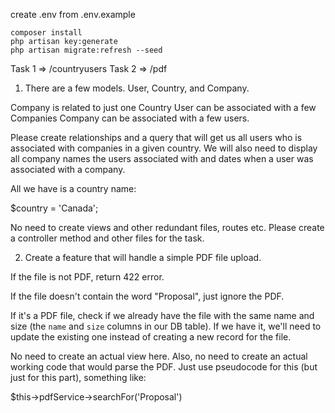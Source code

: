 
create .env from .env.example

```
composer install
php artisan key:generate
php artisan migrate:refresh --seed
```

Task 1 => /countryusers
Task 2 => /pdf

1. There are a few models. User, Country, and Company.

Company is related to just one Country
User can be associated with a few Companies
Company can be associated with a few users.

Please create relationships and a query that will get us all users who is associated with companies in a given country. We will also need to display all company names the users associated with and dates when a user was associated with a company.

All we have is a country name:

$country = 'Canada';

No need to create views and other redundant files, routes etc. Please create a controller method and other files for the task.



2. Create a feature that will handle a simple PDF file upload.

If the file is not PDF, return 422 error.

If the file doesn't contain the word "Proposal", just ignore the PDF.

If it's a PDF file, check if we already have the file with the same name and size (the `name` and `size` columns in our DB table). If we have it, we'll need to update the existing one instead of creating a new record for the file.

No need to create an actual view here. Also, no need to create an actual working code that would parse the PDF. Just use pseudocode for this (but just for this part), something like:

$this->pdfService->searchFor('Proposal')
